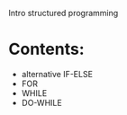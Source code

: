 Intro structured programming

Contents:
=========
 - alternative IF-ELSE
 - FOR
 - WHILE
 - DO-WHILE
